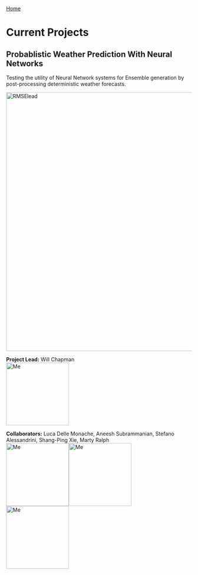 [Home](https://willychap.github.io/)

# Current Projects

## Probablistic Weather Prediction With Neural Networks

Testing the utility of Neural Network systems for Ensemble generation by post-processing deterministic weather forecasts. 

<img src="http://willychap.github.io/research/images/RMSElead.png" alt="RMSElead" width="700"/>

**Project Lead:** Will Chapman<br/>
<img src="http://willychap.github.io/images/william_chapman_square.jpg" alt="Me" width="170"/>

**Collaborators:** Luca Delle Monache, Aneesh Subrammanian, Stefano Alessandrini, Shang-Ping Xie, Marty Ralph<br/>
<img src="http://willychap.github.io/images/william_chapman_square.jpg" alt="Me" width="170"/><img src="http://willychap.github.io/images/william_chapman_square.jpg" alt="Me" width="170"/><img src="http://willychap.github.io/images/william_chapman_square.jpg" alt="Me" width="170"/>
